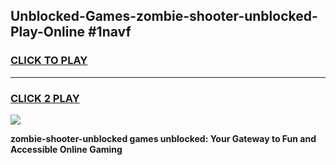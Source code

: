 
## Unblocked-Games-zombie-shooter-unblocked-Play-Online #1navf
<h3>
<a href="https://news.freeplayer.one?title=zombie-shooter-unblocked&ref=3">CLICK TO PLAY</a></h3>
<hr>

<h3>
<a href="https://news.freeplayer.one?title=zombie-shooter-unblocked&ref=3">CLICK 2 PLAY</a>
  
</h3>

<a href="https://news.freeplayer.one?title=zombie-shooter-unblocked&ref=3"><img src="https://clearcache.store/games.png"></a>


**zombie-shooter-unblocked games unblocked: Your Gateway to Fun and Accessible Online Gaming**
